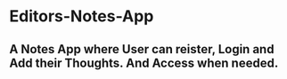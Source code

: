 # Editors-Notes-App
## A Notes App where User can reister, Login and Add their Thoughts. And Access when needed.
